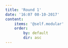 ```yaml
---
title: 'Round 1'
date: '16:07 08-10-2017'
content:
    items: '@self.modular'
    order:
        by: default
        dir: asc
---
```


